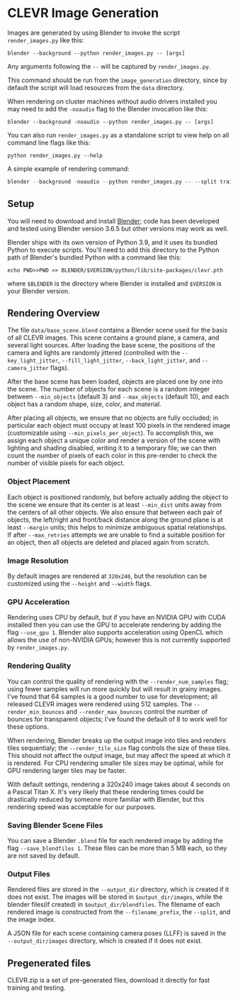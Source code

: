 # CLEVR Image Generation

Images are generated by using Blender to invoke the script `render_images.py` like this:

```
blender --background --python render_images.py -- [args]
```

Any arguments following the `--` will be captured by `render_images.py`.

This command should be run from the `image_generation` directory, since by default the script will load resources from the `data` directory.

When rendering on cluster machines without audio drivers installed you may need to add the `-noaudio` flag to the Blender invocation like this:

```
blender --background -noaudio --python render_images.py -- [args]
```

You can also run `render_images.py` as a standalone script to view help on all command line flags like this:

```
python render_images.py --help
```

A simple example of rendering command:

```python
blender --background -noaudio --python render_images.py -- --split train --min_objects 5 --max_objects 5 --num_images 1 --filename_prefix CLEVR --output_dir  F:\Envs\image_generation --width 400 --height 225 --num_cams 48 --base_scene_blendfile blendfiles/CLEVR_train.blend
```



## Setup

You will need to download and install [Blender](https://www.blender.org/); code has been developed and tested using Blender version 3.6.5 but other versions may work as well.

Blender ships with its own version of Python 3.9, and it uses its bundled Python to execute scripts. You'll need to add this directory to the Python path of Blender's bundled Python with a command like this:

```
echo PWD>>PWD >> BLENDER/$VERSION/python/lib/site-packages/clevr.pth
```

where `$BLENDER` is the directory where Blender is installed and `$VERSION` is your Blender version.

## Rendering Overview

The file `data/base_scene.blend` contains a Blender scene used for the basis of all CLEVR images. This scene contains a ground plane, a camera, and several light sources. After loading the base scene, the positions of the camera and lights are randomly jittered (controlled with the `--key_light_jitter`, `--fill_light_jitter`, `--back_light_jitter`, and `--camera_jitter` flags).

After the base scene has been loaded, objects are placed one by one into the scene. The number of objects for each scene is a random integer between `--min_objects` (default 3) and `--max_objects` (default 10), and each object has a random shape, size, color, and material.

After placing all objects, we ensure that no objects are fully occluded; in particular each object must occupy at least 100 pixels in the rendered image (customizable using `--min_pixels_per_object`). To accomplish this, we assign each object a unique color and render a version of the scene with lighting and shading disabled, writing it to a temporary file; we can then count the number of pixels of each color in this pre-render to check the number of visible pixels for each object.

### Object Placement
Each object is positioned randomly, but before actually adding the object to the scene we ensure that its center is at least `--min_dist` units away from the centers of all other objects. We also ensure that between each pair of objects, the left/right and front/back distance along the ground plane is at least `--margin` units; this helps to minimize ambiguous spatial relationships. If after `--max_retries` attempts we are unable to find a suitable position for an object, then all objects are deleted and placed again from scratch.

### Image Resolution
By default images are rendered at `320x240`, but the resolution can be customized using the `--height` and `--width` flags.

### GPU Acceleration
Rendering uses CPU by default, but if you have an NVIDIA GPU with CUDA installed then you can use the GPU to accelerate rendering by adding the flag `--use_gpu 1`. Blender also supports acceleration using OpenCL which allows the use of non-NVIDIA GPUs; however this is not currently supported by `render_images.py`.

### Rendering Quality
You can control the quality of rendering with the `--render_num_samples` flag; using fewer samples will run more quickly but will result in grainy images. I've found that 64 samples is a good number to use for development; all released CLEVR images were rendered using 512 samples. The `--render_min_bounces` and `--render_max_bounces` control the number of bounces for transparent objects; I've found the default of 8 to work well for these options.

When rendering, Blender breaks up the output image into tiles and renders tiles sequentialy; the `--render_tile_size` flag controls the size of these tiles. This should not affect the output image, but may affect the speed at which it is rendered. For CPU rendering smaller tile sizes may be optimal, while for GPU rendering larger tiles may be faster.

With default settings, rendering a 320x240 image takes about 4 seconds on a Pascal Titan X. It's very likely that these rendering times could be drastically reduced by someone more familiar with Blender, but this rendering speed was acceptable for our purposes.

### Saving Blender Scene Files
You can save a Blender `.blend` file for each rendered image by adding the flag `--save_blendfiles 1`. These files can be more than 5 MB each, so they are not saved by default.

### Output Files
Rendered files are stored in the `--output_dir` directory, which is created if it does not exist. The images will be stored in `$output_dir/images`, while the blender files(if created) in `$output_dir/blendfiles`. The filename of each rendered image is constructed from the `--filename_prefix`, the `--split`, and the image index.

A JSON file for each scene containing camera poses (LLFF) is saved in the `--output_dir/images` directory, which is created if it does not exist. 

## Pregenerated files

CLEVR.zip is a set of pre-generated files, download it directly for fast training and testing.
